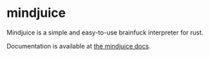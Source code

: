 mindjuice
=========

Mindjuice is a simple and easy-to-use brainfuck interpreter for rust.

Documentation is available at [the mindjuice docs](https://dabo.guru/rust/mindjuice/mindjuice/).
